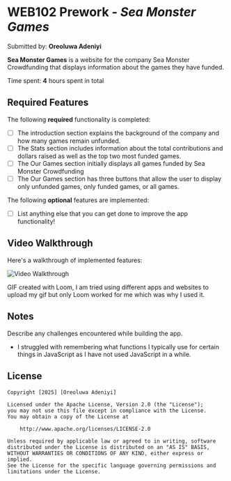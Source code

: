 # WEB102 Prework - *Sea Monster Games*

Submitted by: **Oreoluwa Adeniyi**

**Sea Monster Games** is a website for the company Sea Monster Crowdfunding that displays information about the games they have funded.

Time spent: **4** hours spent in total

## Required Features

The following **required** functionality is completed:

* [ ] The introduction section explains the background of the company and how many games remain unfunded.
* [ ] The Stats section includes information about the total contributions and dollars raised as well as the top two most funded games.
* [ ] The Our Games section initially displays all games funded by Sea Monster Crowdfunding
* [ ] The Our Games section has three buttons that allow the user to display only unfunded games, only funded games, or all games.

The following **optional** features are implemented:

* [ ] List anything else that you can get done to improve the app functionality!

## Video Walkthrough

Here's a walkthrough of implemented features:

<img src='https://www.loom.com/share/c1f488d23e754bdd8f6b0c94d1ddaf77.gif' title='Video Walkthrough' width='' alt='Video Walkthrough' />

<!-- Replace this with whatever GIF tool you used! -->
GIF created with Loom, I am tried using different apps and websites to upload my gif but only Loom worked for me which was why I used it.

## Notes

Describe any challenges encountered while building the app.
- I struggled with remembering what functions I typically use for certain things in JavaScript as I have not used JavaScript in a while.

## License

    Copyright [2025] [Oreoluwa Adeniyi]

    Licensed under the Apache License, Version 2.0 (the "License");
    you may not use this file except in compliance with the License.
    You may obtain a copy of the License at

        http://www.apache.org/licenses/LICENSE-2.0

    Unless required by applicable law or agreed to in writing, software
    distributed under the License is distributed on an "AS IS" BASIS,
    WITHOUT WARRANTIES OR CONDITIONS OF ANY KIND, either express or implied.
    See the License for the specific language governing permissions and
    limitations under the License.
